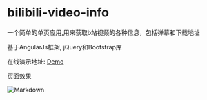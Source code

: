 # bilibili-video-info
一个简单的单页应用,用来获取b站视频的各种信息，包括弹幕和下载地址

基于AngularJs框架, jQuery和Bootstrap库

在线演示地址: [Demo](http://deepred5.com/bilinfo)

页面效果   

![Markdown](http://i4.buimg.com/555848/ea34a37134815b38.png)

